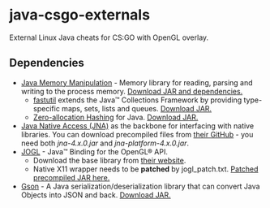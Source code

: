 # java-csgo-externals
External Linux Java cheats for CS:GO with OpenGL overlay.

## Dependencies
- [Java Memory Manipulation](https://github.com/ericek111/Java-Memory-Manipulation) - Memory library for reading, parsing and writing to the process memory. [Download JAR and dependencies.](https://github.com/ericek111/Java-Memory-Manipulation/releases/tag/2.0)
  - [fastutil](http://fastutil.di.unimi.it/) extends the Java™ Collections Framework by providing type-specific maps, sets, lists and queues. [Download JAR.](http://repo1.maven.org/maven2/it/unimi/dsi/fastutil/7.1.0/fastutil-7.1.0.jar)
  - [Zero-allocation Hashing](https://github.com/OpenHFT/Zero-Allocation-Hashing) for Java. [Download JAR.](http://repo1.maven.org/maven2/net/openhft/zero-allocation-hashing/0.8/zero-allocation-hashing-0.8.jar)
- [Java Native Access (JNA)](https://github.com/java-native-access/jna) as the backbone for interfacing with native libraries. You can download precompiled files from [their GitHub](https://github.com/java-native-access/jna#download) - you need both *jna-4.x.0.jar* and *jna-platform-4.x.0.jar*.
- [JOGL](https://github.com/sgothel/jogl) - Java™ Binding for the OpenGL® API.  
  - Download the base library from [their website](https://jogamp.org/).
  - Native X11 wrapper needs to be **patched** by jogl_patch.txt. [Patched precompiled JAR here.](native)
- [Gson](https://github.com/google/gson) - A Java serialization/deserialization library that can convert Java Objects into JSON and back. [Download JAR.](https://repo1.maven.org/maven2/com/google/code/gson/gson/2.8.0/gson-2.8.0.jar)